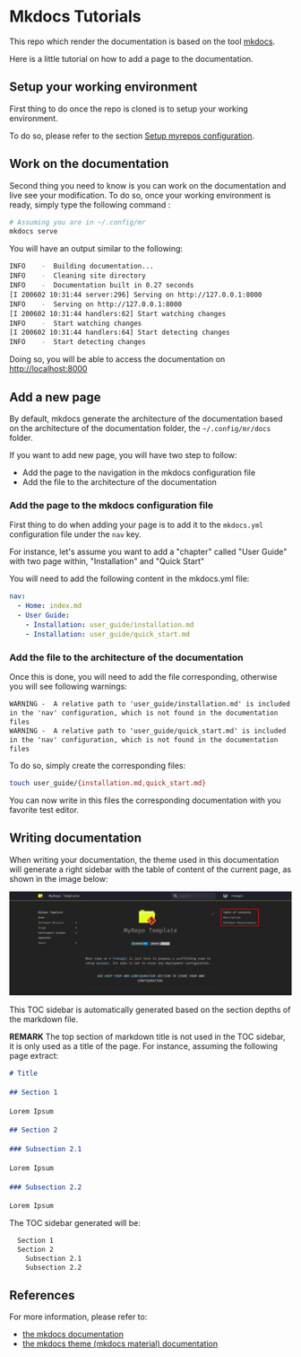 # Mkdocs Tutorials

This repo which render the documentation is based on the tool [mkdocs][mkdocs].

Here is a little tutorial on how to add a page to the documentation.

## Setup your working environment

First thing to do once the repo is cloned is to setup your working environment.

To do so, please refer to the section [Setup myrepos
configuration][setup_myrepos].

## Work on the documentation

Second thing you need to know is you can work on the documentation and live see
your modification. To do so, once your working environment is ready, simply type
the following command :

```bash
# Assuming you are in ~/.config/mr
mkdocs serve
```

You will have an output similar to the following:

```bash
INFO    -  Building documentation...
INFO    -  Cleaning site directory
INFO    -  Documentation built in 0.27 seconds
[I 200602 10:31:44 server:296] Serving on http://127.0.0.1:8000
INFO    -  Serving on http://127.0.0.1:8000
[I 200602 10:31:44 handlers:62] Start watching changes
INFO    -  Start watching changes
[I 200602 10:31:44 handlers:64] Start detecting changes
INFO    -  Start detecting changes
```

Doing so, you will be able to access the documentation on
[http://localhost:8000](http://localhost:8000)

## Add a new page

By default, mkdocs generate the architecture of the documentation based on the
architecture of the documentation folder, the `~/.config/mr/docs` folder.

If you want to add new page, you will have two step to follow:

  - Add the page to the navigation in the mkdocs configuration file
  - Add the file to the architecture of the documentation

### Add the page to the mkdocs configuration file

First thing to do when adding your page is to add it to the `mkdocs.yml`
configuration file under the `nav` key.

For instance, let's assume you want to add a "chapter" called "User Guide" with
two page within, "Installation" and "Quick Start"

You will need to add the following content in the mkdocs.yml file:

```yaml
nav:
  - Home: index.md
  - User Guide:
    - Installation: user_guide/installation.md
    - Installation: user_guide/quick_start.md
```

### Add the file to the architecture of the documentation

Once this is done, you will need to add the file corresponding, otherwise you
will see following warnings:

```text
WARNING -  A relative path to 'user_guide/installation.md' is included in the 'nav' configuration, which is not found in the documentation files
WARNING -  A relative path to 'user_guide/quick_start.md' is included in the 'nav' configuration, which is not found in the documentation files
```

To do so, simply create the corresponding files:

```bash
touch user_guide/{installation.md,quick_start.md}
```

You can now write in this files the corresponding documentation with you
favorite test editor.

## Writing documentation

When writing your documentation, the theme used in this documentation will
generate a right sidebar with the table of content of the current page, as shown
in the image below:

![!Right Sidebar][mkdocs_material_right_sidebar]

This TOC sidebar is automatically generated based on the section depths of the
markdown file.

**REMARK** The top section of markdown title is not used in the TOC sidebar, it
is only used as a title of the page. For instance, assuming the following page
extract:

```markdown
# Title

## Section 1

Lorem Ipsum

## Section 2

### Subsection 2.1

Lorem Ipsum

### Subsection 2.2

Lorem Ipsum

```

The TOC sidebar generated will be:

```text
  Section 1
  Section 2
    Subsection 2.1
    Subsection 2.2
```

## References

For more information, please refer to:

  - [the mkdocs documentation][mkdocs]
  - [the mkdocs theme (mkdocs material) documentation][mkdocs_material]


[setup_myrepos]: ../../usage/setup_myrepos_configuration.md
[mkdocs_material_right_sidebar]: ../../assets/img/mkdocs_material_right_sidebar_toc.png
[mkdocs]: https://www.mkdocs.org/
[mkdocs_material]: https://squidfunk.github.io/mkdocs-material/getting-started/

